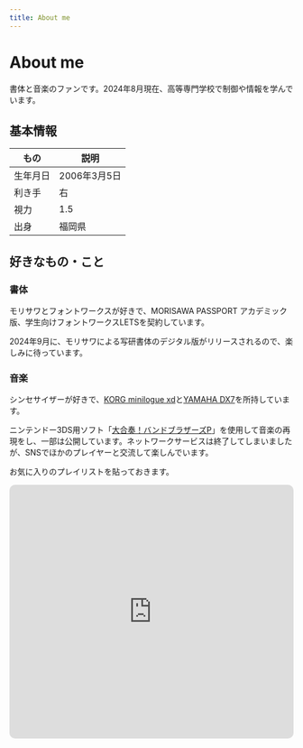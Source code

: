 ```yaml
---
title: About me
---
```


# About me

書体と音楽のファンです。2024年8月現在、高等専門学校で制御や情報を学んでいます。

## 基本情報

| もの  | 説明  |
| --- | --- |
| 生年月日 | 2006年3月5日 |
| 利き手 | 右 |
| 視力 | 1.5 |
| 出身 | 福岡県 |

## 好きなもの・こと

### 書体

モリサワとフォントワークスが好きで、MORISAWA PASSPORT アカデミック版、学生向けフォントワークスLETSを契約しています。

2024年9月に、モリサワによる写研書体のデジタル版がリリースされるので、楽しみに待っています。

### 音楽

シンセサイザーが好きで、[KORG minilogue xd](https://www.korg.com/jp/products/synthesizers/minilogue_xd/)と[YAMAHA DX7](https://jp.yamaha.com/products/music_production/synthesizers/dx7/index.html)を所持しています。

ニンテンドー3DS用ソフト「[大合奏！バンドブラザーズP](https://www.nintendo.co.jp/3ds/anej/index.html)」を使用して音楽の再現をし、一部は公開しています。ネットワークサービスは終了してしまいましたが、SNSでほかのプレイヤーと交流して楽しんでいます。

お気に入りのプレイリストを貼っておきます。

<iframe allow="autoplay *; encrypted-media *; fullscreen *; clipboard-write" frameborder="0" height="450" style="width:100%;max-width:660px;overflow:hidden;border-radius:10px;" sandbox="allow-forms allow-popups allow-same-origin allow-scripts allow-storage-access-by-user-activation allow-top-navigation-by-user-activation" src="https://embed.music.apple.com/jp/playlist/favorite-songs/pl.u-RrU3Lq796j"></iframe>
